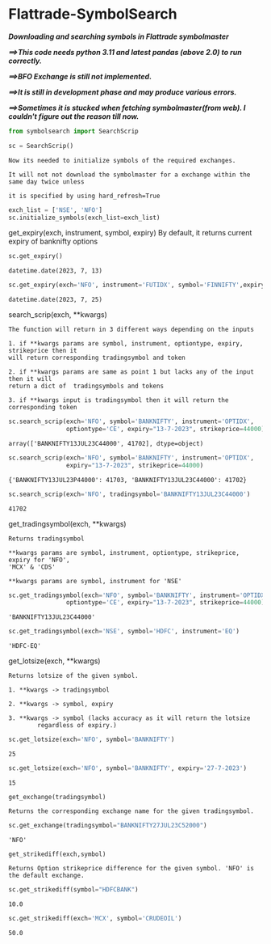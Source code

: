 # Flattrade-SymbolSearch
***Downloading and searching symbols in Flattrade symbolmaster***

***==>This code needs python 3.11 and latest pandas (above 2.0) to run correctly.***

***==>BFO Exchange is still not implemented.***

***==>It is still in development phase and may produce various errors.***

***==>Sometimes it is stucked when fetching symbolmaster(from web). I couldn't figure out the reason till now.***



<div class="cell code" execution_count="3">

``` python
from symbolsearch import SearchScrip
```

</div>


<div class="cell code" execution_count="6">

``` python
sc = SearchScrip()
```

</div>

<div class="cell markdown">

    Now its needed to initialize symbols of the required exchanges. 

    It will not not download the symbolmaster for a exchange within the same day twice unless

    it is specified by using hard_refresh=True

</div>

<div class="cell code" execution_count="8">

``` python
exch_list = ['NSE', 'NFO']
sc.initialize_symbols(exch_list=exch_list)
```

</div>

<div class="cell markdown">

get_expiry(exch, instrument, symbol, expiry) By default, it returns
current expiry of banknifty options

</div>

<div class="cell code" execution_count="9">

``` python
sc.get_expiry()
```

<div class="output execute_result" execution_count="9">

    datetime.date(2023, 7, 13)

</div>

</div>

<div class="cell code" execution_count="10">

``` python
sc.get_expiry(exch='NFO', instrument='FUTIDX', symbol='FINNIFTY',expiry='current')
```

<div class="output execute_result" execution_count="10">

    datetime.date(2023, 7, 25)

</div>

</div>

<div class="cell markdown">

search_scrip(exch, \*\*kwargs)

    The function will return in 3 different ways depending on the inputs

    1. if **kwargs params are symbol, instrument, optiontype, expiry, strikeprice then it 
    will return corresponding tradingsymbol and token

    2. if **kwargs params are same as point 1 but lacks any of the input then it will 
    return a dict of  tradingsymbols and tokens

    3. if **kwargs input is tradingsymbol then it will return the corresponding token

</div>

<div class="cell code" execution_count="11">

``` python
sc.search_scrip(exch='NFO', symbol='BANKNIFTY', instrument='OPTIDX', 
                optiontype='CE', expiry="13-7-2023", strikeprice=44000)
```

<div class="output execute_result" execution_count="11">

    array(['BANKNIFTY13JUL23C44000', 41702], dtype=object)

</div>

</div>

<div class="cell code" execution_count="12">

``` python
sc.search_scrip(exch='NFO', symbol='BANKNIFTY', instrument='OPTIDX', 
                expiry="13-7-2023", strikeprice=44000)
```

<div class="output execute_result" execution_count="12">

    {'BANKNIFTY13JUL23P44000': 41703, 'BANKNIFTY13JUL23C44000': 41702}

</div>

</div>

<div class="cell code" execution_count="13">

``` python
sc.search_scrip(exch='NFO', tradingsymbol='BANKNIFTY13JUL23C44000')
```

<div class="output execute_result" execution_count="13">

    41702

</div>

</div>

<div class="cell markdown">

get_tradingsymbol(exch, \*\*kwargs)

    Returns tradingsymbol

    **kwargs params are symbol, instrument, optiontype, strikeprice, expiry for 'NFO', 
    'MCX' & 'CDS'

    **kwargs params are symbol, instrument for 'NSE'

</div>

<div class="cell code" execution_count="14">

``` python
sc.get_tradingsymbol(exch='NFO', symbol='BANKNIFTY', instrument='OPTIDX', 
                optiontype='CE', expiry="13-7-2023", strikeprice=44000)
```

<div class="output execute_result" execution_count="14">

    'BANKNIFTY13JUL23C44000'

</div>

</div>

<div class="cell code" execution_count="15">

``` python
sc.get_tradingsymbol(exch='NSE', symbol='HDFC', instrument='EQ')
```

<div class="output execute_result" execution_count="15">

    'HDFC-EQ'

</div>

</div>

<div class="cell markdown">

get_lotsize(exch, \*\*kwargs)

    Returns lotsize of the given symbol.

    1. **kwargs -> tradingsymbol

    2. **kwargs -> symbol, expiry

    3. **kwargs -> symbol (lacks accuracy as it will return the lotsize 
            regardless of expiry.)

</div>

<div class="cell code" execution_count="16">

``` python
sc.get_lotsize(exch='NFO', symbol='BANKNIFTY')
```

<div class="output execute_result" execution_count="16">

    25

</div>

</div>

<div class="cell code" execution_count="17">

``` python
sc.get_lotsize(exch='NFO', symbol='BANKNIFTY', expiry='27-7-2023')
```

<div class="output execute_result" execution_count="17">

    15

</div>

</div>

<div class="cell markdown">
    
    get_exchange(tradingsymbol)

    Returns the corresponding exchange name for the given tradingsymbol.

</div>

<div class="cell code" execution_count="17">

``` python
sc.get_exchange(tradingsymbol="BANKNIFTY27JUL23C52000")
```

<div class="output execute_result" execution_count="17">

    'NFO'

</div>

</div>

<div class="cell markdown">
    
    get_strikediff(exch,symbol)

    Returns Option strikeprice difference for the given symbol. 'NFO' is the default exchange. 

</div>

<div class="cell code" execution_count="17">

``` python
sc.get_strikediff(symbol="HDFCBANK")
```

<div class="output execute_result" execution_count="17">

    10.0

</div>

</div>

<div class="cell code" execution_count="17">

``` python
sc.get_strikediff(exch='MCX', symbol='CRUDEOIL')
```

<div class="output execute_result" execution_count="17">

    50.0

</div>

</div>
